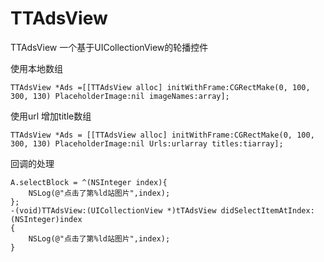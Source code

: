 # TTAdsView
TTAdsView
一个基于UICollectionView的轮播控件
        
使用本地数组

```objc
TTAdsView *Ads =[[TTAdsView alloc] initWithFrame:CGRectMake(0, 100, 300, 130) PlaceholderImage:nil imageNames:array];
```

使用url 增加title数组
```objc
TTAdsView *Ads = [[TTAdsView alloc] initWithFrame:CGRectMake(0, 100, 300, 130) PlaceholderImage:nil Urls:urlarray titles:tiarray];
```

回调的处理
```objc
A.selectBlock = ^(NSInteger index){
    NSLog(@"点击了第%ld站图片",index);
};
-(void)TTAdsView:(UICollectionView *)tTAdsView didSelectItemAtIndex:(NSInteger)index
{
    NSLog(@"点击了第%ld站图片",index);
}
```
